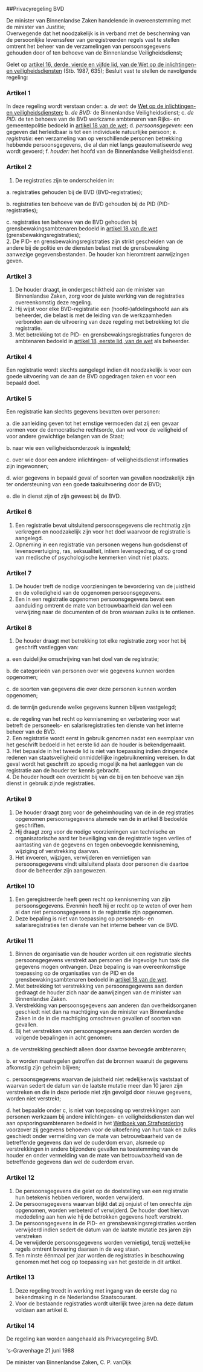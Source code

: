 <meta http-equiv='Content-Type' content='text/html; charset=utf-8' />

##Privacyregeling BVD

De minister van Binnenlandse Zaken handelende in overeenstemming met de minister van Justitie;  
Overwegende dat het noodzakelijk is in verband met de bescherming van de persoonlijke levenssfeer van geregistreerden regels vast te stellen omtrent het beheer van de verzamelingen van persoonsgegevens gehouden door of ten behoeve van de Binnenlandse Veiligheidsdienst;

Gelet op [artikel 16, derde, vierde en vijfde lid, van de Wet op de inlichtingen- en veiligheidsdiensten](../../../../wet/wet/op/de/inlichtingen-/en/veiligheidsdiensten/BWBR0004244/README.md) (Stb. 1987, 635);
Besluit vast te stellen de navolgende regeling:    

### Artikel  1  

In deze regeling wordt verstaan onder:   a.  *de wet:*   de [Wet op de inlichtingen- en veiligheidsdiensten](../../../../wet/wet/op/de/inlichtingen-/en/veiligheidsdiensten/BWBR0004244/README.md);    b.  *de BVD:*   de Binnenlandse Veiligheidsdienst;    c.  *de PID:*   de ten behoeve van de BVD werkzame ambtenaren van Rijks- en gemeentepolitie bedoeld in [artikel 18 van de wet](../../../../wet/wet/op/de/inlichtingen-/en/veiligheidsdiensten/BWBR0004244/README.md);    d.  *persoonsgegeven:*   een gegeven dat herleidbaar is tot een individuele natuurlijke persoon;    e.  *registratie:*   een verzameling van op verschillende personen betrekking hebbende persoonsgegevens, die al dan niet langs geautomatiseerde weg wordt gevoerd;    f.  *houder:*   het hoofd van de Binnenlandse Veiligheidsdienst.     

### Artikel  2  

1.  De registraties zijn te onderscheiden in: 

a. registraties gehouden bij de BVD (BVD-registraties);  

b. registraties ten behoeve van de BVD gehouden bij de PID (PID-registraties);  

c. registraties ten behoeve van de BVD gehouden bij grensbewakingsambtenaren bedoeld in [artikel 18 van de wet](../../../../wet/wet/op/de/inlichtingen-/en/veiligheidsdiensten/BWBR0004244/README.md) (grensbewakingsregistraties);     
2.  De PID- en grensbewakingsregistraties zijn strikt gescheiden van de andere bij de politie en de diensten belast met de grensbewaking aanwezige gegevensbestanden. De houder kan hieromtrent aanwijzingen geven.   

### Artikel  3  

1.  De houder draagt, in ondergeschiktheid aan de minister van Binnenlandse Zaken, zorg voor de juiste werking van de registraties overeenkomstig deze regeling.   
2.  Hij wijst voor elke BVD-registratie een (hoofd-)afdelingshoofd aan als beheerder, die belast is met de leiding van de werkzaamheden verbonden aan de uitvoering van deze regeling met betrekking tot die registratie.   
3.  Met betrekking tot de PID- en grensbewakingsregistraties fungeren de ambtenaren bedoeld in [artikel 18, eerste lid, van de wet](../../../../wet/wet/op/de/inlichtingen-/en/veiligheidsdiensten/BWBR0004244/README.md) als beheerder.   

### Artikel  4  

Een registratie wordt slechts aangelegd indien dit noodzakelijk is voor een goede uitvoering van de aan de BVD opgedragen taken en voor een bepaald doel.  

### Artikel  5  

Een registratie kan slechts gegevens bevatten over personen: 

a. die aanleiding geven tot het ernstige vermoeden dat zij een gevaar vormen voor de democratische rechtsorde, dan wel voor de veiligheid of voor andere gewichtige belangen van de Staat;  

b. naar wie een veiligheidsonderzoek is ingesteld;  

c. over wie door een andere inlichtingen- of veiligheidsdienst informaties zijn ingewonnen;  

d. wier gegevens in bepaald geval of soorten van gevallen noodzakelijk zijn ter ondersteuning van een goede taakuitvoering door de BVD;  

e. die in dienst zijn of zijn geweest bij de BVD.    

### Artikel  6  

1.  Een registratie bevat uitsluitend persoonsgegevens die rechtmatig zijn verkregen en noodzakelijk zijn voor het doel waarvoor de registratie is aangelegd.   
2.  Opneming in een registratie van personen wegens hun godsdienst of levensovertuiging, ras, seksualiteit, intiem levensgedrag, of op grond van medische of psychologische kenmerken vindt niet plaats.   

### Artikel  7  

1.  De houder treft de nodige voorzieningen te bevordering van de juistheid en de volledigheid van de opgenomen persoonsgegevens.   
2.  Een in een registratie opgenomen persoonsgegevens bevat een aanduiding omtrent de mate van betrouwbaarheid dan wel een verwijzing naar de documenten of de bron waaraan zulks is te ontlenen.   

### Artikel  8  

1.  De houder draagt met betrekking tot elke registratie zorg voor het bij geschrift vastleggen van: 

a. een duidelijke omschrijving van het doel van de registratie;  

b. de categorieën van personen over wie gegevens kunnen worden opgenomen;  

c. de soorten van gegevens die over deze personen kunnen worden opgenomen;  

d. de termijn gedurende welke gegevens kunnen blijven vastgelegd;  

e. de regeling van het recht op kennisneming en verbetering voor wat betreft de personeels- en salarisregistraties ten dienste van het interne beheer van de BVD.     
2.  Een registratie wordt eerst in gebruik genomen nadat een exemplaar van het geschrift bedoeld in het eerste lid aan de houder is bekendgemaakt.   
3.  Het bepaalde in het tweede lid is niet van toepassing indien dringende redenen van staatsveiligheid onmiddellijke ingebruikneming vereisen. In dat geval wordt het geschrift zo spoedig mogelijk na het aanleggen van de registratie aan de houder ter kennis gebracht.   
4.  De houder houdt een overzicht bij van de bij en ten behoeve van zijn dienst in gebruik zijnde registraties.   

### Artikel  9  

1.  De houder draagt zorg voor de geheimhouding van de in de registraties opgenomen persoonsgegevens alsmede van de in artikel 8 bedoelde geschriften.   
2.  Hij draagt zorg voor de nodige voorzieningen van technische en organisatorische aard ter beveiliging van de registratie tegen verlies of aantasting van de gegevens en tegen onbevoegde kennisneming, wijziging of verstrekking daarvan.   
3.  Het invoeren, wijzigen, verwijderen en vernietigen van persoonsgegevens vindt uitsluitend plaats door personen die daartoe door de beheerder zijn aangewezen.   

### Artikel  10  

1.  Een geregistreerde heeft geen recht op kennisneming van zijn persoonsgegevens. Evenmin heeft hij er recht op te weten of over hem al dan niet persoonsgegevens in de registratie zijn opgenomen.   
2.  Deze bepaling is niet van toepassing op personeels- en salarisregistraties ten dienste van het interne beheer van de BVD.   

### Artikel  11  

1.  Binnen de organisatie van de houder worden uit een registratie slechts persoonsgegevens verstrekt aan personen die ingevolge hun taak die gegevens mogen ontvangen. Deze bepaling is van overeenkomstige toepassing op de organisaties van de PID en de grensbewakingsambtenaren bedoeld in [artikel 18 van de wet](../../../../wet/wet/op/de/inlichtingen-/en/veiligheidsdiensten/BWBR0004244/README.md).   
2.  Met betrekking tot verstrekking van persoonsgegevens aan derden gedraagt de houder zich naar de aanwijzingen van de minister van Binnenlandse Zaken.   
3.  Verstrekking van persoonsgegevens aan anderen dan overheidsorganen geschiedt niet dan na machtiging van de minister van Binnenlandse Zaken in de in die machtiging omschreven gevallen of soorten van gevallen.   
4.  Bij het verstrekken van persoonsgegevens aan derden worden de volgende bepalingen in acht genomen: 

a. de verstrekking geschiedt alleen door daartoe bevoegde ambtenaren;  

b. er worden maatregelen getroffen dat de bronnen waaruit de gegevens afkomstig zijn geheim blijven;  

c. persoonsgegevens waarvan de juistheid niet redelijkerwijs vaststaat of waarvan sedert de datum van de laatste mutatie meer dan 10 jaren zijn verstreken en die in deze periode niet zijn gevolgd door nieuwe gegevens, worden niet verstrekt;  

d. het bepaalde onder c, is niet van toepassing op verstrekkingen aan personen werkzaam bij andere inlichtingen- en veiligheidsdiensten dan wel aan opsporingsambtenaren bedoeld in het [Wetboek van Strafvordering](../../../../wet/wet/van/15/januari/1921/BWBR0001903/README.md) voorzover zij gegevens behoeven voor de uitoefening van hun taak en zulks geschiedt onder vermelding van de mate van betrouwbaarheid van de betreffende gegevens dan wel de ouderdom ervan, alsmede op verstrekkingen in andere bijzondere gevallen na toestemming van de houder en onder vermelding van de mate van betrouwbaarheid van de betreffende gegevens dan wel de ouderdom ervan.     

### Artikel  12  

1.  De persoonsgegevens die gelet op de doelstelling van een registratie hun betekenis hebben verloren, worden verwijderd.   
2.  De persoonsgegevens waarvan blijkt dat zij onjuist of ten onrechte zijn opgenomen, worden verbeterd of verwijderd. De houder doet hiervan mededeling aan hen wie hij de betrokken gegevens heeft verstrekt.   
3.  De persoonsgegevens in de PID- en grensbewakingsregistraties worden verwijderd indien sedert de datum van de laatste mutatie zes jaren zijn verstreken   
4.  De verwijderde persoonsgegevens worden vernietigd, tenzij wettelijke regels omtrent bewaring daaraan in de weg staan.   
5.  Ten minste éénmaal per jaar worden de registraties in beschouwing genomen met het oog op toepassing van het gestelde in dit artikel.   

### Artikel  13  

1.  Deze regeling treedt in werking met ingang van de eerste dag na bekendmaking in de Nederlandse Staatscourant.   
2.  Voor de bestaande registraties wordt uiterlijk twee jaren na deze datum voldaan aan artikel 8.   

### Artikel  14  

De regeling kan worden aangehaald als Privacyregeling BVD.  

's-Gravenhage 
21 juni 1988    

De 
minister van Binnenlandse Zaken, 
C. P. vanDijk    
